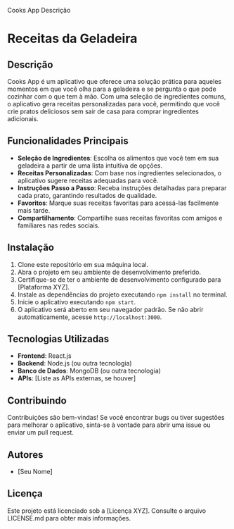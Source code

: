 Cooks App
Descrição
# Receitas da Geladeira

## Descrição
Cooks App é um aplicativo que oferece uma solução prática para aqueles momentos em que você olha para a geladeira e se pergunta o que pode cozinhar com o que tem à mão. Com uma seleção de ingredientes comuns, o aplicativo gera receitas personalizadas para você, permitindo que você crie pratos deliciosos sem sair de casa para comprar ingredientes adicionais.

## Funcionalidades Principais
- **Seleção de Ingredientes**: Escolha os alimentos que você tem em sua geladeira a partir de uma lista intuitiva de opções.
- **Receitas Personalizadas**: Com base nos ingredientes selecionados, o aplicativo sugere receitas adequadas para você.
- **Instruções Passo a Passo**: Receba instruções detalhadas para preparar cada prato, garantindo resultados de qualidade.
- **Favoritos**: Marque suas receitas favoritas para acessá-las facilmente mais tarde.
- **Compartilhamento**: Compartilhe suas receitas favoritas com amigos e familiares nas redes sociais.

## Instalação
1. Clone este repositório em sua máquina local.
2. Abra o projeto em seu ambiente de desenvolvimento preferido.
3. Certifique-se de ter o ambiente de desenvolvimento configurado para [Plataforma XYZ].
4. Instale as dependências do projeto executando `npm install` no terminal.
5. Inicie o aplicativo executando `npm start`.
6. O aplicativo será aberto em seu navegador padrão. Se não abrir automaticamente, acesse `http://localhost:3000`.

## Tecnologias Utilizadas
- **Frontend**: React.js
- **Backend**: Node.js (ou outra tecnologia)
- **Banco de Dados**: MongoDB (ou outra tecnologia)
- **APIs**: [Liste as APIs externas, se houver]

## Contribuindo
Contribuições são bem-vindas! Se você encontrar bugs ou tiver sugestões para melhorar o aplicativo, sinta-se à vontade para abrir uma issue ou enviar um pull request.

## Autores
- [Seu Nome]

## Licença
Este projeto está licenciado sob a [Licença XYZ]. Consulte o arquivo LICENSE.md para obter mais informações.
